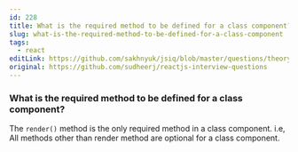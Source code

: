 ```yaml
---
id: 228
title: What is the required method to be defined for a class component?
slug: what-is-the-required-method-to-be-defined-for-a-class-component
tags:
  - react
editLink: https://github.com/sakhnyuk/jsiq/blob/master/questions/theory/react/228.md
original: https://github.com/sudheerj/reactjs-interview-questions
---
```


### What is the required method to be defined for a class component?

The `render()` method is the only required method in a class component. i.e, All methods other than render method are optional for a class component.